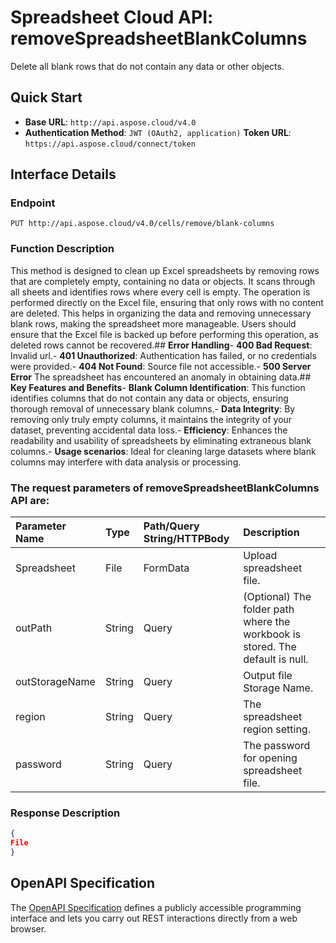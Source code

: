 # **Spreadsheet Cloud API: removeSpreadsheetBlankColumns**

Delete all blank rows that do not contain any data or other objects. 


## **Quick Start**

- **Base URL**: `http://api.aspose.cloud/v4.0`
- **Authentication Method**: `JWT (OAuth2, application)`  **Token URL**: `https://api.aspose.cloud/connect/token`
## **Interface Details**

### **Endpoint** 

```
PUT http://api.aspose.cloud/v4.0/cells/remove/blank-columns
```
### **Function Description**
This method is designed to clean up Excel spreadsheets by removing rows that are completely empty, containing no data or objects. It scans through all sheets and identifies rows where every cell is empty. The operation is performed directly on the Excel file, ensuring that only rows with no content are deleted. This helps in organizing the data and removing unnecessary blank rows, making the spreadsheet more manageable. Users should ensure that the Excel file is backed up before performing this operation, as deleted rows cannot be recovered.## **Error Handling**- **400 Bad Request**: Invalid url.- **401 Unauthorized**:  Authentication has failed, or no credentials were provided.- **404 Not Found**: Source file not accessible.- **500 Server Error** The spreadsheet has encountered an anomaly in obtaining data.## **Key Features and Benefits**- **Blank Column Identification**: This function identifies columns that do not contain any data or objects, ensuring thorough removal of unnecessary blank columns.- **Data Integrity**: By removing only truly empty columns, it maintains the integrity of your dataset, preventing accidental data loss.- **Efficiency**: Enhances the readability and usability of spreadsheets by eliminating extraneous blank columns.- **Usage scenarios**: Ideal for cleaning large datasets where blank columns may interfere with data analysis or processing.

### The request parameters of **removeSpreadsheetBlankColumns** API are: 

| Parameter Name | Type | Path/Query String/HTTPBody | Description | 
| :- | :- | :- |:- | 
|Spreadsheet|File|FormData|Upload spreadsheet file.|
|outPath|String|Query|(Optional) The folder path where the workbook is stored. The default is null.|
|outStorageName|String|Query|Output file Storage Name.|
|region|String|Query|The spreadsheet region setting.|
|password|String|Query|The password for opening spreadsheet file.|

### **Response Description**
```json
{
File
}
```


## OpenAPI Specification

The [OpenAPI Specification](https://reference.aspose.cloud/cells/#/TransformController/RemoveSpreadsheetBlankColumns) defines a publicly accessible programming interface and lets you carry out REST interactions directly from a web browser.
